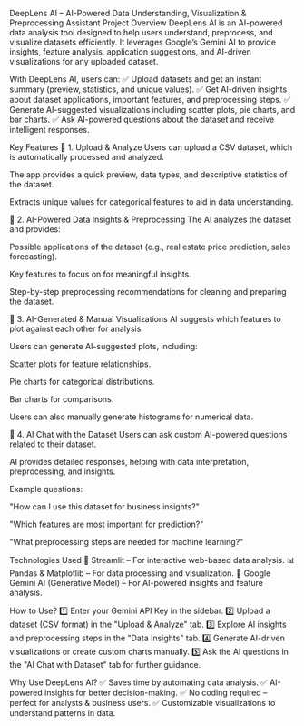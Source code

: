DeepLens AI – AI-Powered Data Understanding, Visualization & Preprocessing Assistant
Project Overview
DeepLens AI is an AI-powered data analysis tool designed to help users understand, preprocess, and visualize datasets efficiently. It leverages Google’s Gemini AI to provide insights, feature analysis, application suggestions, and AI-driven visualizations for any uploaded dataset.

With DeepLens AI, users can:
✅ Upload datasets and get an instant summary (preview, statistics, and unique values).
✅ Get AI-driven insights about dataset applications, important features, and preprocessing steps.
✅ Generate AI-suggested visualizations including scatter plots, pie charts, and bar charts.
✅ Ask AI-powered questions about the dataset and receive intelligent responses.

Key Features
🔹 1. Upload & Analyze
Users can upload a CSV dataset, which is automatically processed and analyzed.

The app provides a quick preview, data types, and descriptive statistics of the dataset.

Extracts unique values for categorical features to aid in data understanding.

🔹 2. AI-Powered Data Insights & Preprocessing
The AI analyzes the dataset and provides:

Possible applications of the dataset (e.g., real estate price prediction, sales forecasting).

Key features to focus on for meaningful insights.

Step-by-step preprocessing recommendations for cleaning and preparing the dataset.

🔹 3. AI-Generated & Manual Visualizations
AI suggests which features to plot against each other for analysis.

Users can generate AI-suggested plots, including:

Scatter plots for feature relationships.

Pie charts for categorical distributions.

Bar charts for comparisons.

Users can also manually generate histograms for numerical data.

🔹 4. AI Chat with the Dataset
Users can ask custom AI-powered questions related to their dataset.

AI provides detailed responses, helping with data interpretation, preprocessing, and insights.

Example questions:

"How can I use this dataset for business insights?"

"Which features are most important for prediction?"

"What preprocessing steps are needed for machine learning?"

Technologies Used
🚀 Streamlit – For interactive web-based data analysis.
📊 Pandas & Matplotlib – For data processing and visualization.
🤖 Google Gemini AI (Generative Model) – For AI-powered insights and feature analysis.

How to Use?
1️⃣ Enter your Gemini API Key in the sidebar.
2️⃣ Upload a dataset (CSV format) in the "Upload & Analyze" tab.
3️⃣ Explore AI insights and preprocessing steps in the "Data Insights" tab.
4️⃣ Generate AI-driven visualizations or create custom charts manually.
5️⃣ Ask the AI questions in the "AI Chat with Dataset" tab for further guidance.

Why Use DeepLens AI?
✅ Saves time by automating data analysis.
✅ AI-powered insights for better decision-making.
✅ No coding required – perfect for analysts & business users.
✅ Customizable visualizations to understand patterns in data.
